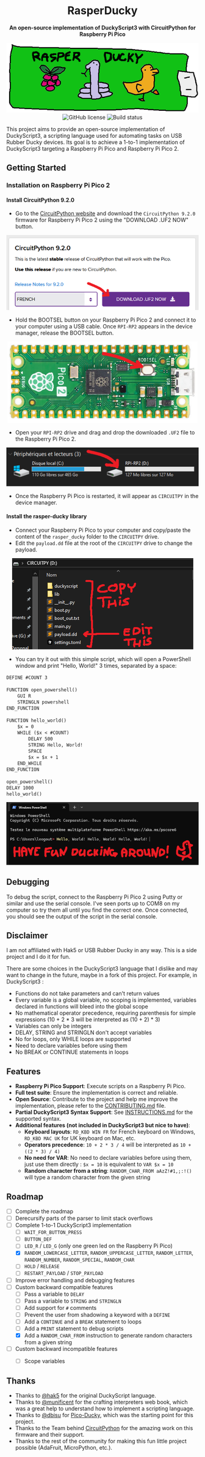 <h1 align="center">
  RasperDucky
</h1>

<p align="center">
  <strong>An open-source implementation of DuckyScript3 with CircuitPython for Raspberry Pi Pico</strong>
</p>

<div align="center">
  <img src="docs/img/rasper-ducky-logo.png" alt="RasperDucky Logo">
</div>

<div align="center">
  <img alt="GitHub license" src="https://img.shields.io/github/license/leogout/rasper-ducky">
  <img alt="Build status" src="https://img.shields.io/github/actions/workflow/status/leogout/rasper-ducky/ci.yml">
</div>

This project aims to provide an open-source implementation of DuckyScript3, a scripting language used for automating tasks on USB Rubber Ducky devices. Its goal is to achieve a 1-to-1 implementation of DuckyScript3 targeting a Raspberry Pi Pico and Raspberry Pi Pico 2.

## Getting Started

### Installation on Raspberry Pi Pico 2
#### Install CircuitPython 9.2.0
- Go to the [CircuitPython website](https://circuitpython.org/board/raspberry_pi_pico/) and download the `CircuitPython 9.2.0` firmware for Raspberry Pi Pico 2 using the "DOWNLOAD .UF2 NOW" button.
<p align="center">
  <img src="docs/img/tuto-download-circuitpy.png" alt="Download CircuitPython">
</p>

- Hold the BOOTSEL button on your Raspberry Pi Pico 2 and connect it to your computer using a USB cable. Once `RPI-RP2` appears in the device manager, release the BOOTSEL button.
<p align="center">
  <img src="docs/img/tuto-bootsel.png" alt="Hold BOOTSEL and connect">
</p>

- Open your `RPI-RP2` drive and drag and drop the downloaded `.UF2` file to the Raspberry Pi Pico 2.
<p align="center">
  <img src="docs/img/tuto-rpi-rp2.png" alt="RPI-RP2 drive">
</p>

- Once the Raspberry Pi Pico is restarted, it will appear as `CIRCUITPY` in the device manager.

#### Install the rasper-ducky library
- Connect your Raspberry Pi Pico to your computer and copy/paste the content of the `rasper_ducky` folder to the `CIRCUITPY` drive.
- Edit the `payload.dd` file at the root of the `CIRCUITPY` drive to change the payload.
<p align="center">
  <img src="docs/img/tuto-add-files-to-pico.png" alt="Add files to Pico">
</p>

- You can try it out with this simple script, which will open a PowerShell window and print "Hello, World!" 3 times, separated by a space:
```plaintext
DEFINE #COUNT 3

FUNCTION open_powershell()
    GUI R
    STRINGLN powershell
END_FUNCTION

FUNCTION hello_world()
    $x = 0
    WHILE ($x < #COUNT)
        DELAY 500
        STRING Hello, World!
        SPACE
        $x = $x + 1
    END_WHILE
END_FUNCTION

open_powershell()
DELAY 1000
hello_world()
```
<p align="center">
  <img src="docs/img/tuto-have-fun.png" alt="Have fun">
</p>

## Debugging

To debug the script, connect to the Raspberry Pi Pico 2 using Putty or similar and use the serial console. I've seen ports up to COM8 on my computer so try them all until you find the correct one.
Once connected, you should see the output of the script in the serial console.


## Disclaimer
I am not affiliated with Hak5 or USB Rubber Ducky in any way. This is a side project and I do it for fun. 

There are some choices in the DuckyScript3 language that I dislike and may want to change in the future, maybe in a fork of this project. For example, in DuckyScript3 :
- Functions do not take parameters and can't return values
- Every variable is a global variable, no scoping is implemented, variables declared in functions will bleed into the global scope
- No mathematical operator precedence, requiring parenthesis for simple expressions (10 + 2 * 3 will be interpreted as (10 + 2) * 3)
- Variables can only be integers
- DELAY, STRING and STRINGLN don't accept variables
- No for loops, only WHILE loops are supported
- Need to declare variables before using them
- No BREAK or CONTINUE statements in loops

## Features
- **Raspberry Pi Pico Support**: Execute scripts on a Raspberry Pi Pico.
- **Full test suite**: Ensure the implementation is correct and reliable.
- **Open Source**: Contribute to the project and help me improve the implementation, please refer to the [CONTRIBUTING.md](CONTRIBUTING.md) file.
- **Partial DuckyScript3 Syntax Support**: See [INSTRUCTIONS.md](docs/INSTRUCTIONS.md) for the supported syntax.
- **Additional features (not included in DuckyScript3 but nice to have)**:
  - **Keyboard layouts**: `RD_KBD WIN FR` for French keyboard on Windows, `RD_KBD MAC UK` for UK keyboard on Mac, etc.
  - **Operators precedence**: `10 + 2 * 3 / 4` will be interpreted as `10 + ((2 * 3) / 4)`
  - **No need for VAR**: No need to declare variables before using them, just use them directly : `$x = 10` is equivalent to `VAR $x = 10`
  - **Random character from a string**: `RANDOM_CHAR_FROM aAzZ!#1,;:!()` will type a random character from the given string

## Roadmap
- [ ] Complete the roadmap
- [ ] Derecursify parts of the parser to limit stack overflows
- [ ] Complete 1-to-1 DuckyScript3 implementation
  - [ ] `WAIT_FOR_BUTTON_PRESS`
  - [ ] `BUTTON_DEF`
  - [ ] `LED_R` / `LED_G` (only one green led on the Raspberry Pi Pico)
  - [x] `RANDOM_LOWERCASE_LETTER`, `RANDOM_UPPERCASE_LETTER`, `RANDOM_LETTER`, `RANDOM_NUMBER`, `RANDOM_SPECIAL`, `RANDOM_CHAR`
  - [ ] `HOLD` / `RELEASE`
  - [ ] `RESTART_PAYLOAD` / `STOP_PAYLOAD`
- [ ] Improve error handling and debugging features
- [ ] Custom backward compatible features
  - [ ] Pass a variable to `DELAY`
  - [ ] Pass a variable to `STRING` and `STRINGLN`
  - [ ] Add support for `#` comments
  - [ ] Prevent the user from shadowing a keyword with a `DEFINE`
  - [ ] Add a `CONTINUE` and a `BREAK` statement to loops
  - [ ] Add a `PRINT` statement to debug scripts
  - [x] Add a `RANDOM_CHAR_FROM` instruction to generate random characters from a given string
- [ ] Custom backward incompatible features
  - [ ] Scope variables


## Thanks

- Thanks to [@hak5](https://github.com/hak5) for the original DuckyScript language.
- Thanks to [@munificent](https://github.com/munificent) for the crafting interpreters web book, which was a great help to understand how to implement a scripting language.
- Thanks to [@dbisu](https://github.com/dbisu) for [Pico-Ducky](https://github.com/dbisu/pico-ducky), which was the starting point for this project.
- Thanks to the Team behind [CircuitPython](https://github.com/adafruit/circuitpython) for the amazing work on this firmware and their support.
- Thanks to the rest of the community for making this fun little project possible (AdaFruit, MicroPython, etc.).
